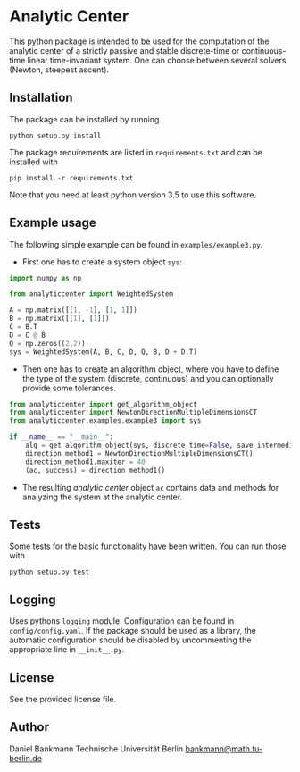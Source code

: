 # Analytic Center

This python package is intended to be used for the computation of the analytic center of a strictly passive and stable discrete-time or continuous-time linear time-invariant system.
One can choose between several solvers (Newton, steepest ascent).

## Installation
The package can be installed by running

`python setup.py install`

The package requirements are listed in `requirements.txt` and can be installed with 

`pip install -r requirements.txt`

Note that you need at least python version 3.5 to use this software.


## Example usage
The following simple example can be found in `examples/example3.py`.
* First one has to create a system object `sys`:

```python
import numpy as np

from analyticcenter import WeightedSystem

A = np.matrix([[1, -1], [1, 1]])
B = np.matrix([[1], [1]])
C = B.T
D = C @ B
Q = np.zeros((2,2))
sys = WeightedSystem(A, B, C, D, Q, B, D + D.T)
```

* Then one has to create an algorithm object, where you have to define the type of the system (discrete, continuous) and you can optionally provide some tolerances.

```python
from analyticcenter import get_algorithm_object
from analyticcenter import NewtonDirectionMultipleDimensionsCT
from analyticcenter.examples.example3 import sys

if __name__ == "__main__":
    alg = get_algorithm_object(sys, discrete_time=False, save_intermediate=True, abs_tol=9e-12)
    direction_method1 = NewtonDirectionMultipleDimensionsCT()
    direction_method1.maxiter = 40
    (ac, success) = direction_method1()
```

* The resulting _analytic center_ object `ac` contains data and methods for analyzing the system at the analytic center.

## Tests
Some tests for the basic functionality have been written. You can run those with 

`python setup.py test`

## Logging
Uses pythons `logging` module. Configuration can be found in `config/config.yaml`. If the package should be used as a library, the automatic configuration should be disabled by uncommenting the appropriate line in `__init__.py`.
## License
See the provided license file.

## Author
Daniel Bankmann
Technische Universität Berlin
bankmann@math.tu-berlin.de
